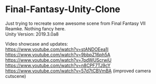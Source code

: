 # Final-Fantasy-Unity-Clone
 Just trying to recreate some awesome scene from Final Fantasy VII Reamke. Nothing fancy here.   
 Unity Version: 2019.3.0a8
 
 Video showcase and updates:  
 https://www.youtube.com/watch?v=stANDOEea1I   
 https://www.youtube.com/watch?v=9bbpZ16ph5A  
 https://www.youtube.com/watch?v=7pdWUScrwiU    
 https://www.youtube.com/watch?v=n8CPF7TJ9cY  
 https://www.youtube.com/watch?v=57d7tCBVmBA (improved camera cutscene)
